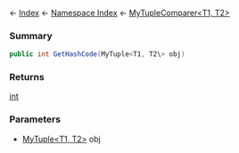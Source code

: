 ← [Index](Api-Index) ← [Namespace Index](Namespace-Index) ← [MyTupleComparer<T1, T2\>](VRage.MyTupleComparer`2)

### Summary

```csharp
public int GetHashCode(MyTuple<T1, T2\> obj)
```

### Returns

[int](https://docs.microsoft.com/en-us/dotnet/api/System.Int32?view=netframework-4.6)

### Parameters

* [MyTuple<T1, T2\>]() obj
